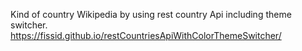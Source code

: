 Kind of country Wikipedia by using rest country Api including theme switcher. </br>
https://fissid.github.io/restCountriesApiWithColorThemeSwitcher/
